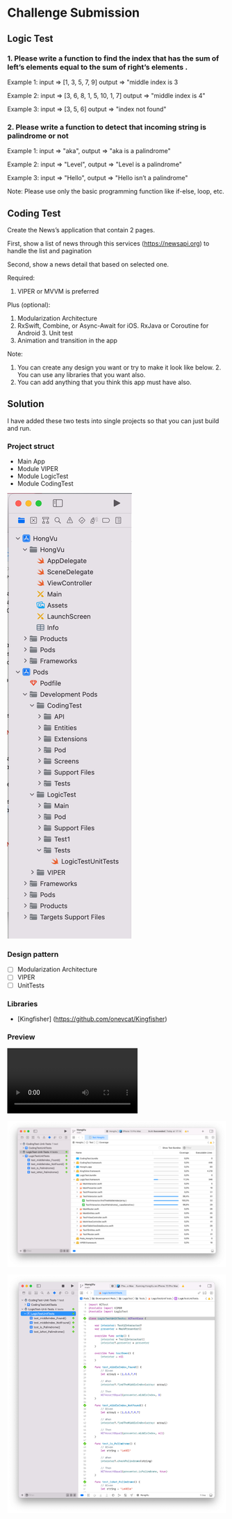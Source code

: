 # Challenge Submission


## Logic Test
### 1. Please write a function to find the index that has the sum of left’s elements equal to the sum of right’s elements .

Example 1: input => [1, 3, 5, 7, 9] output => "middle index is 3

Example 2: input => [3, 6, 8, 1, 5, 10, 1, 7] output => "middle index is 4"

Example 3: input => [3, 5, 6] output => "index not found"


### 2. Please write a function to detect that incoming string is palindrome or not 
Example 1: input => "aka", output => "aka is a palindrome"

Example 2: input => "Level", output => "Level is a palindrome"

Example 3: input => "Hello", output => "Hello isn’t a palindrome"

Note: Please use only the basic programming function like if-else, loop, etc.

## Coding Test
Create the News’s application that contain 2 pages.

First, show a list of news through this services (https://newsapi.org) to handle the list and pagination

Second, show a news detail that based on selected one.

Required:
1. VIPER or MVVM is preferred

Plus (optional):
1. Modularization Architecture
2. RxSwift, Combine, or Async-Await for iOS. RxJava or Coroutine for Android 3. Unit test
4. Animation and transition in the app

Note:
1. You can create any design you want or try to make it look like below. 2. You can use any libraries that you want also.
3. You can add anything that you think this app must have also.

## Solution

I have added these two tests into single projects so that you can just build and run.

### Project struct

- Main App
- Module VIPER
- Module LogicTest
- Module CodingTest

![preview](project_struct.png)

### Design pattern
- [ ] Modularization Architecture
- [ ] VIPER
- [ ] UnitTests

### Libraries
- [Kingfisher] (https://github.com/onevcat/Kingfisher)

### Preview

![preview](app_preview.mov)

![preview](project_unittest_sample.png)

![preview](project_unittest_sample_1.png)
